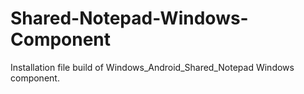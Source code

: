# Shared-Notepad-Windows-Component
Installation file build of Windows_Android_Shared_Notepad Windows component.
